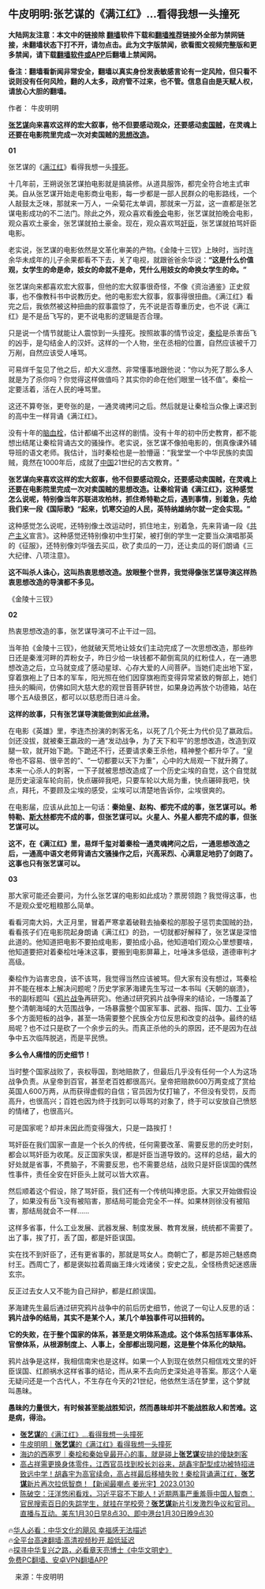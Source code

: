  <!-- 面包屑导航 --> <h2>牛皮明明:张艺谋的《满江红》...看得我想一头撞死</h2> <p class="notice"><b>大陆网友注意：本文中的链接除 <a href="https://github.com/bannedbook/fanqiang" >翻墙</a>软件下载和<a href="https://github.com/killgcd/justmysocks/blob/master/README.md">翻墙推荐</a>链接外全部为禁网链接，未翻墙状态下打不开，请勿点击。此为文字版禁闻，欲看图文视频完整版和更多禁闻，请下载<a href="https://github.com/bannedbook/fanqiang">翻墙软件或APP</a>后翻墙上禁闻网。</p><p>备注：翻墙看新闻非常安全，翻墙以真实身份发表敏感言论有一定风险，但只看不说则没有任何风险，翻的人太多，政府管不过来，也不管。信息自由是天赋人权，请放心大胆的翻墙。</b></p>  <div class="entry"> <p>作者： 牛皮明明</p> <p><strong><a href="https://www.bannedbook.org/bnews/tag/%e5%bc%a0%e8%89%ba%e8%b0%8b/" class="st_tag internal_tag" rel="tag" title="标签 张艺谋 下的日志">张艺谋</a>向来喜欢这样的宏大叙事，他不但要感动观众，还要感动<a href="https://www.bannedbook.org/bnews/tag/%e5%8d%96%e5%9b%bd%e8%b4%bc/" class="st_tag internal_tag" rel="tag" title="标签 卖国贼 下的日志">卖国贼</a>，在灵魂上还要在电影院里完成一次对卖国贼的<a href="https://www.bannedbook.org/bnews/tag/%e6%80%9d%e6%83%b3%e6%94%b9%e9%80%a0/" class="st_tag internal_tag" rel="tag" title="标签 思想改造 下的日志">思想改造</a>。</strong></p> <p><strong>01</strong></p> <p>张艺谋的《<a href="https://www.bannedbook.org/bnews/tag/%e6%bb%a1%e6%b1%9f%e7%ba%a2/" class="st_tag internal_tag" rel="tag" title="标签 满江红 下的日志">满江红</a>》看得我想一头<a href="https://www.bannedbook.org/bnews/tag/%E6%92%9E%E6%AD%BB/" class="st_tag internal_tag" rel="tag" title="标签 撞死 下的日志">撞死</a>。</p> <p>十几年前，王朔说张艺谋拍电影就是搞装修。从道具服饰，都完全符合地主式审美。自从张艺谋开始走电影商业电影，每一步都是一部人民群众的电影路线，一个人敲鼓太乏味，那就来一万人，一朵菊花太单调，那就来一万盆，这一直都是张艺谋电影成功的不二法门。除此之外，观众喜欢看<span class='wp_keywordlink_affiliate'><a href="https://zh-cn.shenyunperformingarts.org/" title="晚会" target="_blank">晚会</a></span>电影，张艺谋就拍晚会电影，观众喜欢土豪金，张艺谋就拍土豪金。现在，观众喜欢骂<a href="https://www.bannedbook.org/bnews/tag/%E5%A5%B8%E8%87%A3/" class="st_tag internal_tag" rel="tag" title="标签 奸臣 下的日志">奸臣</a>，张艺谋就拍骂奸臣电影。</p> <p>老实说，张艺谋的电影依然是文革化审美的产物。《金陵十三钗》上映时，当时连余华未成年的儿子余果都看不下去，关了电视，就跟爸爸余华说：<strong>‌‌</strong><strong>“这是什么价值观，女学生的命是命，妓女的命就不是命，凭什么用妓女的命换女学生的命。</strong><strong>‌‌</strong><strong>”</strong></p> <p>张艺谋向来都喜欢宏大叙事，但他的宏大叙事很奇怪，不像《资治通鉴》正史叙事，也不像教科书中说教历史。他的电影宏大叙事，叙事得很扭曲。《满江红》看完之后，我依然被这种扭曲的叙事震惊了，先不说是否尊重历史，也不说《满江红》是不是岳飞写的，更不说电影的逻辑是否合理。</p> <p>只是说一个情节就能让人震惊到一头撞死。按照故事的情节设定，<a href="https://www.bannedbook.org/bnews/tag/%e7%a7%a6%e6%a1%a7/" class="st_tag internal_tag" rel="tag" title="标签 秦桧 下的日志">秦桧</a>是杀害岳飞的凶手，是勾结金人的汉奸。这样的一个人物，坐在丞相的位置，自然应该被千刀万剐，自然应该受人唾骂。</p> <p>可易烊千玺见了他之后，却大义凛然、非常懂事地跟他说：‌‌“你以为死了那么多人就是为了杀你吗？你觉得这样做值吗？其实你的命在他们眼里一钱不值‌‌”。秦桧一定要活着，活在人民的唾骂里。</p> <p>这还不算夸张，更夸张的是，一通灵魂拷问之后。然后就是让秦桧当众像上课迟到的高中生一样背诵《满江红》。</p>  <p>没有十年的<a href="https://www.bannedbook.org/bnews/tag/%E8%84%91%E8%A1%80%E6%A0%93/" class="st_tag internal_tag" rel="tag" title="标签 脑血栓 下的日志">脑血栓</a>，估计都编不出这样的剧情。没有十年的初中历史教育，都不能想出结尾让秦桧背诵古文的骚操作。老实说，张艺谋不像拍电影的，倒真像课外辅导班的语文老师。我估计，当时秦桧也是一脸懵逼：‌‌“我堂堂一个中华民族的卖国贼，竟然在1000年后，成就了<span class='wp_keywordlink_affiliate'><a href="https://www.bannedbook.org/" title="中国" target="_blank">中国</a></span>21世纪的古文教育。‌‌”</p> <p><strong>张艺谋向来喜欢这样的宏大叙事，他不但要感动观众，还要感动卖国贼，在灵魂上还要在电影院里完成一次对卖国贼的思想改造。让秦桧背诵《满江红》，这种感觉怎么说呢，特别像当年苏联进攻柏林，抓住希特勒之后，遇到事情，别着急，先给我们来一段《国际歌》</strong><strong>‌‌</strong><strong>“起来，饥寒交迫的人民，英特纳雄纳尔就一定会实现。</strong><strong>‌‌</strong><strong>”</strong></p> <p>这种感觉怎么说呢，还特别像土改运动时，抓住地主，别着急，先来背诵一段《<span class='wp_keywordlink'><a href="https://www.bannedbook.org/forum2/topic6177.html" title="《共产主义的终极目的》" target="_blank">共产主义</a></span>宣言》。这种感觉还特别像初中生打架，被打倒的学生一定要当众演唱那英的《征服》，还特别像刘华强去买瓜，砍了卖瓜的一刀，还让卖瓜的哥们朗诵《三大纪律、八项注意》。</p> <p><strong>这不叫杀人诛心，这叫热衷思想改造。放眼整个世界，我觉得像张艺谋导演这样热衷思想改造的导演都不多见。</strong></p> <p>《金陵十三钗》</p> <p><strong>02</strong></p> <p>热衷思想改造的事，张艺谋导演可不止干过一回。</p> <p>当年拍《金陵十三钗》，他就破天荒地让妓女们主动完成了一次思想改造，那些昨日还是秦淮河畔的弄粉女子，昨日少给一块钱都不颠倒鸾凤的红粉佳人，在一通思想改造之后，立马就变成了感动星球、心存大爱的人间菩萨。当她们走出地下室，穿着旗袍上了日本的军车，阳光照在他们因穿旗袍而变得异常紧致的臀部上，她们扭头的瞬间，仿佛如同大慈大悲的观世音菩萨转世，如果身边再放个功德箱，站在哪个五A级景区，都可以以慈悲而日进斗金。</p> <p><strong>这样的故事，只有张艺谋导演能做到如此丝滑。</strong></p> <p>在电影《英雄》里，李连杰扮演的刺客无名，以死了几个死士为代价见了嬴政后。剑还没拔，就被秦王嬴政的一通‌‌“发动战争，为了天下和平‌‌”的思想改造，改造到双腿一软，就开始下跪。下跪还不行，还要请求秦王杀他，精神整个都升华了。‌‌“皇帝也不容易、很辛苦的‌‌”、‌‌“一切都要以天下为重‌‌”，心中的大局观一下就升腾了。本来一心杀人的刺客，一下子就被思想改造成了一个历史尘埃的自觉，这个自觉就是历史滚滚车轮向前，快点碾碎我吧，只要车轮以大局为重，快点碾碎我吧，快点，拜托，不要顾及尘埃的感受，尘埃可以清楚地告诉你，尘埃很爽的。</p>  <p>在电影届，应该从此加上一句话：<strong>秦始皇、赵构、都完不成的事，张艺谋可以。希特勒、<span class='wp_keywordlink'><a href="https://www.bannedbook.org/forum2/topic1256.html" title="斯大林（上、中、下册）" target="_blank">斯大林</a></span>都完不成的事，但张艺谋可以。火星人、外星人都完不成的事，但张艺谋可以。</strong></p> <p><strong>这不，在《满江红》里，易烊千玺对着秦桧一通灵魂拷问之后，一通思想改造之后，一通高中语文老师背诵古文骚操作之后，兴高采烈、心满意足地扔了剑跑了。这事也只有张艺谋可以。</strong></p> <p><strong>03</strong></p> <p>那大家可能还会要问，为什么张艺谋的电影如此成功？票房领跑？我觉得这事，也不是观众爱吃粗粮那么简单。</p> <p>看看河南大妈，大正月里，冒着严寒拿着破鞋去抽秦桧的那股子惩罚卖国贼的劲，看看孩子们在电影院起身朗诵《满江红》的劲，一切就都好解释了，张艺谋是深愔此道的。他知道把电影不要拍成电影，要拍成小品，他知道咱们观众心里想要啥，他知道要把对着秦桧吐唾沫这事，要搬到电影屏幕上，吐唾沫多低级，道德审判才高级。</p> <p>秦桧作为谄害忠良，该不该骂，我觉得当然应该被骂。但大家有没有想过，骂秦桧并不能在根本上解决问题呢？历史学家茅海建先生写过一本书叫《天朝的崩溃》，书的副标题叫《<a href="https://www.bannedbook.org/bnews/tag/%E9%B8%A6%E7%89%87%E6%88%98%E4%BA%89/" class="st_tag internal_tag" rel="tag" title="标签 鸦片战争 下的日志">鸦片战争</a>再研究》。他通过研究鸦片战争得来的结论，一场覆盖了整个清朝海域的大范围战争，一场暴露整个国家军事、武器、指挥、国力、工业等多个方面短板的战争，甚至一场需要整个民族全方位反思和改变的战争。最终的结局呢？也不过只是砍了一个余步云的头。而真正杀他的头的原因，还不是因为在战争中五次临阵脱逃，而是平民愤。</p> <p><strong>多么令人痛惜的历史细节！</strong></p> <p>当时整个国家战败了，丧权辱国，割地赔款了，但最后几乎没有任何一个人为这场战争负责。从皇帝到百官，甚至老百姓都很高兴。皇帝把赔款600万两变成了赏给英国人600万两，从而获得虚假的自信；官员因为仗打输了，不但没有受罚，反而高升，也很高兴；百姓也因为终于找到可以辱骂的对象了，终于可以安放自己愤怒的情绪了，也很高兴。</p> <p>可是国家呢？却并未因此而变得强大，只是一路挨打！</p> <p>骂奸臣在我们国家一直是一个长久的传统，任何需要改革、需要反思的历史时刻，都会以骂奸臣为收尾。反正国家失误，都是奸臣当道导致的。这样的总结，最大的好处就是省事，不费脑子，不需要反思，也不需要总结，战败只是奸臣误国的偶然性事件，责任全安在奸臣头上就可以皆大欢喜。</p>  <p>然后顺着这个假设，除了骂奸臣，我们还有一个传统叫捧忠臣。大家又开始做假设了，如果没有岳飞没有被陷害，那结局可能会完全不一样。如果林则徐没有被陷害，那结局就会不一样……</p> <p>这样多省事，什么工业发展、武器发展、制度发展、教育发展，统统都不需要了。出了事，挨了打，丢了国，都是奸臣误国。</p> <p>实在找不到奸臣了，还有更省事的，那就是骂女人。商朝亡了，都是苏妲己魅惑商纣王。西周亡了，都是褒姒拉着周幽王烽火戏诸侯；安史之乱，全怪杨贵妃迷惑唐玄宗。</p> <p>反正过去女人又不能为自己辩护，都是红颜误国。</p> <p>茅海建先生最后通过研究鸦片战争中的前后历史细节，他说了一句让人反思的话：<strong>鸦片战争的结局，其实不是某个人，某几个单独事件可以扭转的。</strong></p> <p><strong>它的失败，在于整个国家的体系，甚至是文明体系造成。这个体系包括军事体系、官僚体系，从根源制度上、人事上，全部都出现问题，这是整个体系化的缺陷。</strong></p> <p>鸦片战争是这样，我相信南宋也是这样。如果一个人到现在依然只相信戏文里的奸臣误国、红颜祸水这样省事的结论，而从来不去向历史深处追寻答案。那这个人毫无疑问还是一个古代人，不生存在今天的21世纪，他依然生活在梦里，这个梦就叫愚昧。</p> <p><strong>愚昧的力量很大，有时候甚至能战胜知识，然而愚昧却并不能战胜敌人和苦难。这是病，得治。</strong></p> <!--<div id="taboola-mid-1"></div>--><ul class='op-related-articles' title='相关阅读'> <li><a href='https://www.bannedbook.org/bnews/ssgc/20230204/1844556.html' target='_blank'><b>张艺谋</b>的《满江红》...看得我想一头撞死</a></li> <li><a href='https://www.bannedbook.org/bnews/baitai/20230204/1844275.html' target='_blank'>牛皮明明｜<b>张艺谋</b>的《满江红》看得我想一头撞死</a></li> <li><a href='https://www.bannedbook.org/bnews/baitai/20230131/1842526.html' target='_blank'>海边的西塞罗｜秦桧和秦始皇最开心的事，就是碰上<b>张艺谋</b>安排的傻缺刺客</a></li> <li><a href='https://www.bannedbook.org/bnews/sohnews/20230131/1842495.html' target='_blank'>高占祥需更换身体零件，江西官员找到校长刘谷来，胡鑫宇配型成功被特招进致远中学！胡鑫宇为高官续命，高占祥最后移植失败！秦桧背诵满江红，<b>张艺谋</b>新片再次拉低智商！【新闻最嘲点 姜光宇】2023.0130</a></li> <li><a href='https://www.bannedbook.org/bnews/sohnews/20230130/1842301.html' target='_blank'>陈破空：汪洋悠闲看戏，习近平容不下能人！近期两事严重羞辱中国人智商：官民搜索百日的失踪学生，就挂在学校旁？<b>张艺谋</b>新片引发激烈争议和官司。直播与互动。美东1月30日早8点30、即中港台1月30日晚9点30</a></li> </ul> <p class="texttj"> 🔥<a href="https://www.bannedbook.org/bnews/comments/20220220/1694796.html" target="_blank">华人必看：中华文化的飓风 幸福感无法描述</a><br/> 🔥<a href="https://github.com/bannedbook/fanqiang/wiki/V2ray%E6%9C%BA%E5%9C%BA" target="_blank">全平台高速翻墙:高清视频秒开,超低延迟</a><br/> 🔥<a href="https://www.bannedbook.org/bnews/comments/20220808/1768773.html" target="_blank">探寻中华复兴之路，必看章天亮博士《中华文明史》</a><br/> <a href="https://github.com/bannedbook/fanqiang/wiki/%E7%A6%81%E9%97%BB%E7%BD%91%E5%AE%89%E5%8D%93%E7%BF%BB%E5%A2%99%E6%96%B0%E9%97%BBAPP" target="_blank">免费PC翻墙、安卓VPN翻墙APP</a><br/> </p><p class="src-info">　来源：牛皮明明 </p> <a name='sharetosocial'></a> <div style="margin-bottom:5px;padding-bottom:5px;clear:both"> <div id="archive-pix-1" class="banner-ads"> <!-- AuctionX Display platform tag START --> <div id="27602x728x90x621x_ADSLOT1" clicktrack="%%CLICK_URL_ESC%%"></div>  <!-- AuctionX Display platform tag END --> </div> <div id="archive-pix-2" class="banner-ads"> <!-- AuctionX Display platform tag START --> <div id="27556x300x250x621x_ADSLOT1" clicktrack="%%CLICK_URL_ESC%%" style="margin:0 auto;text-align:center"></div>  <!-- AuctionX Display platform tag END --> </div> </div>  <div id="archive-pix-1" class="banner-ads"> <!-- AuctionX Display platform tag START --> <div id="27603x728x90x621x_ADSLOT1" clicktrack="%%CLICK_URL_ESC%%"></div>  <!-- AuctionX Display platform tag END --> </div> </div><!--END ENTRY--> 
